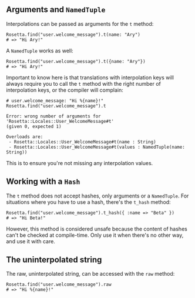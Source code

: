## Arguments and `NamedTuple`

Interpolations can be passed as arguments for the `t` method:
```cr
Rosetta.find("user.welcome_message").t(name: "Ary")
# => "Hi Ary!"
```

A `NamedTuple` works as well:

```cr
Rosetta.find("user.welcome_message").t({name: "Ary"})
# => "Hi Ary!"
```

Important to know here is that translations with interpolation keys will always
require you to call the `t` method with the right number of interpolation keys,
or the compiler will complain:

```cr
# user.welcome_message: "Hi %{name}!"
Rosetta.find("user.welcome_message").t

Error: wrong number of arguments for 'Rosetta::Locales::User_WelcomeMessage#t'
(given 0, expected 1)

Overloads are:
 - Rosetta::Locales::User_WelcomeMessage#t(name : String)
 - Rosetta::Locales::User_WelcomeMessage#t(values : NamedTuple(name: String))
```

This is to ensure you're not missing any interpolation values.

## Working with a `Hash`
The `t` method does not accept hashes, only arguments or a `NamedTuple`. For
situations where you have to use a hash, there's the `t_hash` method:

```cr
Rosetta.find("user.welcome_message").t_hash({ :name => "Beta" })
# => "Hi Beta!"
```

However, this method is considered unsafe because the content of hashes can't be
checked at compile-time. Only use it when there's no other way, and use it with
care.

## The uninterpolated string
The raw, uninterpolated string, can be accessed with the `raw` method:

```cr
Rosetta.find("user.welcome_message").raw
# => "Hi %{name}!"
```

